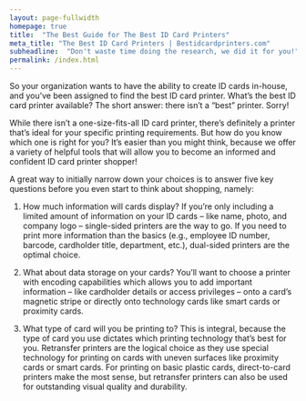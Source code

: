 ```yaml
---
layout: page-fullwidth
homepage: true
title:  "The Best Guide for The Best ID Card Printers"
meta_title: "The Best ID Card Printers | Bestidcardprinters.com"
subheadline:  "Don't waste time doing the research, we did it for you!"
permalink: /index.html
---
```


So your organization wants to have the ability to create ID cards in-house, and you’ve been assigned to find the best ID card printer. What’s the best ID card printer available? The short answer: there isn’t a “best” printer. Sorry!

While there isn’t a one-size-fits-all ID card printer, there’s definitely a printer that’s ideal for your specific printing requirements. But how do you know which one is right for you? It’s easier than you might think, because we offer a variety of helpful tools that will allow you to become an informed and confident ID card printer shopper!

A great way to initially narrow down your choices is to answer five key questions before you even start to think about shopping, namely:

1. How much information will cards display?
If you’re only including a limited amount of information on your ID cards – like name, photo, and company logo – single-sided printers are the way to go. If you need to print more information than the basics (e.g., employee ID number, barcode, cardholder title, department, etc.), dual-sided printers are the optimal choice.

2. What about data storage on your cards?
You’ll want to choose a printer with encoding capabilities which allows you to add important information – like cardholder details or access privileges – onto a card’s magnetic stripe or directly onto technology cards like smart cards or proximity cards.

3. What type of card will you be printing to?
This is integral, because the type of card you use dictates which printing technology that’s best for you. Retransfer printers are the logical choice as they use special technology for printing on cards with uneven surfaces like proximity cards or smart cards. For printing on basic plastic cards, direct-to-card printers make the most sense, but retransfer printers can also be used for outstanding visual quality and durability.
